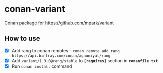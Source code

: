 # conan-variant
Conan package for https://github.com/mpark/variant

## How to use

 - [x] Add rang to conan remotes - `conan remote add rang https://api.bintray.com/conan/agauniyal/rang`
 - [x] Add `variant/1.3.0@rang/stable` to **`[requires]`** section in **`conanfile.txt`**
 - [x] Run `conan install` command
